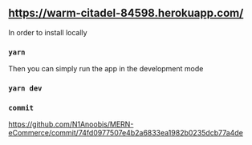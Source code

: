 ## https://warm-citadel-84598.herokuapp.com/

In order to install locally
### `yarn `

Then you can simply run the app in the development mode
### `yarn dev`

### `commit`

https://github.com/N1Anoobis/MERN-eCommerce/commit/74fd0977507e4b2a6833ea1982b0235dcb77a4de





